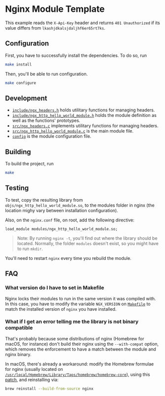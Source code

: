 # Nginx Module Template

This example reads the `X-Api-Key` header and returns `401 Unauthorized` if its value differs from `lkashjdkalsjdaljhf6er65rt7ks`.

## Configuration

First, you have to successfully install the dependencies. To do so, run

```bash
make install
```

Then, you'll be able to run configuration.

```bash
make configure
```

## Development

- [`include/ngx_headers.h`](include/ngx_headers.h) holds utilitary functions for managing headers.
- [`include/ngx_http_hello_world_module.h`](include/ngx_http_hello_world_module.h) holds the module definition as well as the functions' prototypes.
- [`src/ngx_headers.c`](src/ngx_headers.c) implements utilitary functions for managing headers.
- [`src/ngx_http_hello_world_module.c`](src/ngx_http_hello_world_module.c) is the main module file.
- [`config`](config) is the module configuration file.

## Building

To build the project, run

```bash
make
```

## Testing

To test, copy the resulting library from `objs/ngx_http_hello_world_module.so`, to the modules folder in nginx (the location mighy vary between installation configuration).

Also, on the `nginx.conf` file, on root, add the following directive:

```nginx
load_module modules/ngx_http_hello_world_module.so;
```

> Note: By running `nginx -t`, you'll find out where the library should be located. Normally, the folder `modules` doesn't exist, so you might have to run `mkdir`.

You'll need to restart `nginx` every time you rebuild the module.

## FAQ

### What version do I have to set in Makefile

Nginx locks their modules to run in the same version it was compiled with. In this case, you have to modify the variable `NGX_VERSION` on [`Makefile`](Makefile) to match the installed version of `nginx` you have installed.

### What if I get an error telling me the library is not binary compatible

That's probably because some distributions of nginx (Homebrew for macOS, for instance) don't build their nginx using the `--with-compat` option, which removes the enforcement to have a match between the module and nginx binary.

In macOS, there's already a workaround: modify the Homebrew formulae for nginx (usually located on [`/usr/local/Homebrew/Library/Taps/homebrew/homebrew-core`](/usr/local/Homebrew/Library/Taps/homebrew/homebrew-core)), using this [patch](https://github.com/pandres95/homebrew-core/blob/master/Formula/nginx.rb), and reinstalling via:

```bash
brew reinstall --build-from-source nginx
```